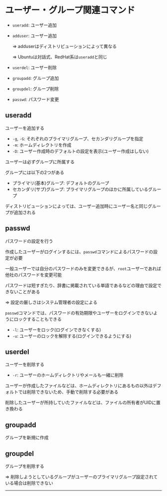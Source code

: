 # ユーザー・グループ関連コマンド

- `useradd`: ユーザー追加
- `adduser`: ユーザー追加

  => adduserはディストリビューションによって異なる

  => Ubuntuは対話式、RedHat系は`useradd`と同じ

- `userdel`: ユーザー削除
- `groupadd`: グループ追加
- `groupdel`: グループ削除
- `passwd`: パスワード変更

## useradd

ユーザーを追加する

- `-g`, `-G`: それぞれのプライマリグループ、セカンダリグループを指定
- `-m`: ホームディレクトリを作成
- `-D`: ユーザー作成時のデフォルトの設定を表示(ユーザー作成はしない)

ユーザーは必ずグループに所属する

グループには以下の2つがある

- プライマリ(基本)グループ: デフォルトのグループ
- セカンダリ(サブ)グループ: プライマリグループのほかに所属しているグループ

ディストリビューションによっては、ユーザー追加時にユーザー名と同じグループが追加される

## passwd

パスワードの設定を行う

作成したユーザーがログインするには、`passwd`コマンドによるパスワードの設定が必要

一般ユーザーでは自分のパスワードのみを変更できるが、`root`ユーザーであれば他社のパスワードを変更可能

パスワードは短すぎたり、辞書に掲載されている単語であるなどの理由で設定できないことがある

=> 設定の厳しさはシステム管理者の設定による

`passwd`コマンドでは、パスワードの有効期限やユーザーをログインできないようにロックすることもできる

- `-l`: ユーザーをロック(ログインできなくする)
- `-u`: ユーザーのロックを解除する(ログインできるようにする)

## userdel

ユーザーを削除する

- `-r`: ユーザーのホームディレクトリやメールも一緒に削除

ユーザーが作成したファイルなどは、ホームディレクトリにあるもの以外はデフォルトでは削除できないため、手動で削除する必要がある

削除したユーザーが所持していたファイルなどは、ファイルの所有者がUIDに置き換わる

## groupadd

グループを新規に作成

## groupdel

グループを削除する

=> 削除しようとしているグループがユーザーのプライマリグループ設定されている場合は削除できない

---

